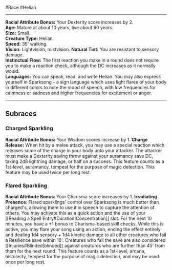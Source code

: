 #Race #Helian
- - -
**Racial Attribute Bonus:** Your Dexterity score increases by 2.  
**Age:** Mature at about 10 years, live about 60 years.  
**Size:** Small.  
**Creature Type:** Helian.  
**Speed:** 35' walking.  
**Vision:** Lightvision, mistvision.
**Natural Tint:** You are resistant to sensory damage.  
**Instinctual Flow:** The first reaction you make in a round does not require you to make a reaction check, although the DC increases as it normally would.  
**Languages:** You can speak, read, and write Helian. You may also express yourself in Sparksong - a sign language which uses light flares of your body in different colors to note the mood of speech, with low frequencies for calmness or sadness and higher frequencies for excitement or anger.
- - -
## Subraces
### Charged Sparkling
 
**Racial Attribute Bonus:** Your Wisdom scores increase by 1. 
**Charge Release:** When hit by a melee attack, you may use a special reaction which releases some of the charge in your body unto your attacker. The attacker must make a Dexterity saving throw against your auramancy save DC, taking 2d8 lightning damage, or half on a success. This feature counts as a 1st-level, auramancy, tempest for the purpose of magic detection. This feature may be used twice per long rest.  
### Flared Sparkling
 
**Racial Attribute Bonus**: Your Charisma score increases by 1.
**Irradiating Presence**: Flared sparklings' control over Sparksong is much better than charged's, allowing them to use it in speech to capture the attention of others. You may activate this as a quick action and the use of your [[Reading a Spell Entry#Duration|Concentration]] slot. For the next 10 minutes, you have a +1 bonus to Charisma-based skill checks. While this is active, you may flare your song using an action, ending the effect entirely and dealing 1d4 sensory + 1d4 kinetic damage to all other creatures who fail a Resilience save within 10'. Creatures who fail the save are also considered [[Injuries#Blinded|blinded]] against creatures who are further than 45' from them for the next round. This feature counts as a 1st-level, arcana, histolecty, tempest for the purpose of magic detection, and may be used once per long rest.